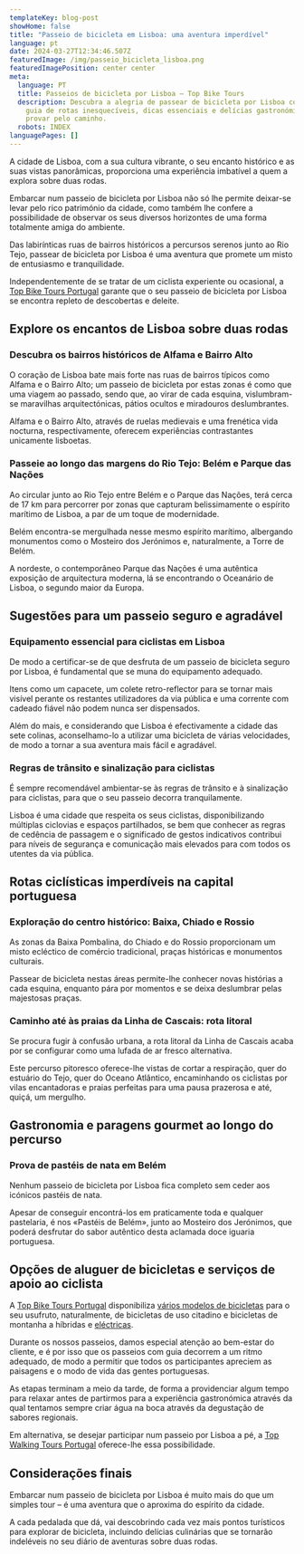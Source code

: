 ```yaml
---
templateKey: blog-post
showHome: false
title: "Passeio de bicicleta em Lisboa: uma aventura imperdível"
language: pt
date: 2024-03-27T12:34:46.507Z
featuredImage: /img/passeio_bicicleta_lisboa.png
featuredImagePosition: center center
meta:
  language: PT
  title: Passeios de bicicleta por Lisboa – Top Bike Tours
  description: Descubra a alegria de passear de bicicleta por Lisboa com o nosso
    guia de rotas inesquecíveis, dicas essenciais e delícias gastronómicas a
    provar pelo caminho.
  robots: INDEX
languagePages: []
---
```

A cidade de Lisboa, com a sua cultura vibrante, o seu encanto histórico e as suas vistas panorâmicas, proporciona uma experiência imbatível a quem a explora sobre duas rodas.

Embarcar num passeio de bicicleta por Lisboa não só lhe permite deixar-se levar pelo rico património da cidade, como também lhe confere a possibilidade de observar os seus diversos horizontes de uma forma totalmente amiga do ambiente.

Das labirínticas ruas de bairros históricos a percursos serenos junto ao Rio Tejo, passear de bicicleta por Lisboa é uma aventura que promete um misto de entusiasmo e tranquilidade.

Independentemente de se tratar de um ciclista experiente ou ocasional, a [Top Bike Tours Portugal](https://topbiketoursportugal.com/pt/) garante que o seu passeio de bicicleta por Lisboa se encontra repleto de descobertas e deleite.

## Explore os encantos de Lisboa sobre duas rodas

### Descubra os bairros históricos de Alfama e Bairro Alto

O coração de Lisboa bate mais forte nas ruas de bairros típicos como Alfama e o Bairro Alto; um passeio de bicicleta por estas zonas é como que uma viagem ao passado, sendo que, ao virar de cada esquina, vislumbram-se maravilhas arquitectónicas, pátios ocultos e miradouros deslumbrantes.

Alfama e o Bairro Alto, através de ruelas medievais e uma frenética vida nocturna, respectivamente, oferecem experiências contrastantes unicamente lisboetas.

### Passeie ao longo das margens do Rio Tejo: Belém e Parque das Nações

Ao circular junto ao Rio Tejo entre Belém e o Parque das Nações, terá cerca de 17 km para percorrer por zonas que capturam belissimamente o espírito marítimo de Lisboa, a par de um toque de modernidade.

Belém encontra-se mergulhada nesse mesmo espírito marítimo, albergando monumentos como o Mosteiro dos Jerónimos e, naturalmente, a Torre de Belém.

A nordeste, o contemporâneo Parque das Nações é uma autêntica exposição de arquitectura moderna, lá se encontrando o Oceanário de Lisboa, o segundo maior da Europa.

## Sugestões para um passeio seguro e agradável

### Equipamento essencial para ciclistas em Lisboa

De modo a certificar-se de que desfruta de um passeio de bicicleta seguro por Lisboa, é fundamental que se muna do equipamento adequado.

Itens como um capacete, um colete retro-reflector para se tornar mais visível perante os restantes utilizadores da via pública e uma corrente com cadeado fiável não podem nunca ser dispensados.

Além do mais, e considerando que Lisboa é efectivamente a cidade das sete colinas, aconselhamo-lo a utilizar uma bicicleta de várias velocidades, de modo a tornar a sua aventura mais fácil e agradável.

### Regras de trânsito e sinalização para ciclistas

É sempre recomendável ambientar-se às regras de trânsito e à sinalização para ciclistas, para que o seu passeio decorra tranquilamente.

Lisboa é uma cidade que respeita os seus ciclistas, disponibilizando múltiplas ciclovias e espaços partilhados, se bem que conhecer as regras de cedência de passagem e o significado de gestos indicativos contribui para níveis de segurança e comunicação mais elevados para com todos os utentes da via pública.

## Rotas ciclísticas imperdíveis na capital portuguesa

### Exploração do centro histórico: Baixa, Chiado e Rossio

As zonas da Baixa Pombalina, do Chiado e do Rossio proporcionam um misto ecléctico de comércio tradicional, praças históricas e monumentos culturais.

Passear de bicicleta nestas áreas permite-lhe conhecer novas histórias a cada esquina, enquanto pára por momentos e se deixa deslumbrar pelas majestosas praças. 

### Caminho até às praias da Linha de Cascais: rota litoral

Se procura fugir à confusão urbana, a rota litoral da Linha de Cascais acaba por se configurar como uma lufada de ar fresco alternativa.

Este percurso pitoresco oferece-lhe vistas de cortar a respiração, quer do estuário do Tejo, quer do Oceano Atlântico, encaminhando os ciclistas por vilas encantadoras e praias perfeitas para uma pausa prazerosa e até, quiçá, um mergulho.

## Gastronomia e paragens gourmet ao longo do percurso

### Prova de pastéis de nata em Belém

Nenhum passeio de bicicleta por Lisboa fica completo sem ceder aos icónicos pastéis de nata.

Apesar de conseguir encontrá-los em praticamente toda e qualquer pastelaria, é nos «Pastéis de Belém», junto ao Mosteiro dos Jerónimos, que poderá desfrutar do sabor autêntico desta aclamada doce iguaria portuguesa.

## Opções de aluguer de bicicletas e serviços de apoio ao ciclista

A [Top Bike Tours Portugal](https://topbiketoursportugal.com/pt/) disponibiliza [vários modelos de bicicletas](https://topbiketoursportugal.com/pt/bicicletas/) para o seu usufruto, naturalmente, de bicicletas de uso citadino e bicicletas de montanha a híbridas e [eléctricas](https://topbiketoursportugal.com/pt/posts/bicicletas-electricas-como-e-que-estas-podem-ajuda-lo-nas-rotas-ciclisticas-mais-dificeis/).

Durante os nossos passeios, damos especial atenção ao bem-estar do cliente, e é por isso que os passeios com guia decorrem a um ritmo adequado, de modo a permitir que todos os participantes apreciem as paisagens e o modo de vida das gentes portuguesas.

As etapas terminam a meio da tarde, de forma a providenciar algum tempo para relaxar antes de partirmos para a experiência gastronómica através da qual tentamos sempre criar água na boca através da degustação de sabores regionais.

Em alternativa, se desejar participar num passeio por Lisboa a pé, a [Top Walking Tours Portugal](https://topwalkingtoursportugal.com/pt/) oferece-lhe essa possibilidade.

## Considerações finais

Embarcar num passeio de bicicleta por Lisboa é muito mais do que um simples tour – é uma aventura que o aproxima do espírito da cidade.

A cada pedalada que dá, vai descobrindo cada vez mais pontos turísticos para explorar de bicicleta, incluindo delícias culinárias que se tornarão indeléveis no seu diário de aventuras sobre duas rodas.